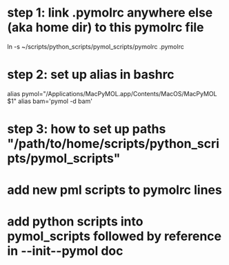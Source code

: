 # step 1: link .pymolrc anywhere else (aka home dir) to this pymolrc file
ln -s ~/scripts/python_scripts/pymol_scripts/pymolrc .pymolrc

# step 2: set up alias in bashrc 
alias pymol="/Applications/MacPyMOL.app/Contents/MacOS/MacPyMOL $1"
alias bam='pymol -d bam'

# step 3: how to set up paths "/path/to/home/scripts/python_scripts/pymol_scripts" 

# add new pml scripts to pymolrc lines
# add python scripts into pymol_scripts followed by reference in --init--pymol doc
